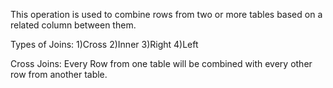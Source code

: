 This operation is used to combine rows from two or more tables based on a related column between them.

Types of Joins: 1)Cross 2)Inner 3)Right 4)Left

Cross Joins: Every Row from one table will be combined with every other row from another table.